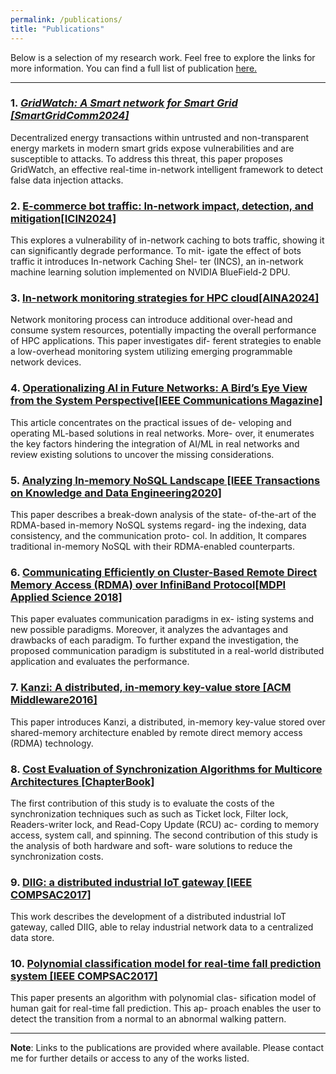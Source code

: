 ```yaml
---
permalink: /publications/
title: "Publications"
---
```

Below is a selection of my research work. Feel free to explore the links for more information. You can find a full list of publication <a href="_data/pub_list.pdf" target="_blank">here.</a>

---

### 1. *[GridWatch: A Smart network for Smart Grid [SmartGridComm2024]](https://ora.ox.ac.uk/objects/uuid:cae1d460-3da1-4a5e-940e-05eb147a061c/files/svx021g97w)*
Decentralized energy transactions within untrusted and non-transparent energy markets in modern smart grids expose vulnerabilities and are susceptible to attacks. To address this threat, this paper proposes GridWatch, an effective real-time in-network intelligent framework to detect false data injection attacks.

### 2. **[E-commerce bot traffic: In-network impact, detection, and mitigation[ICIN2024]](https://ieeexplore.ieee.org/abstract/document/10494459)**
This explores a vulnerability of in-network caching to
bots traffic, showing it can significantly degrade performance. To mit-
igate the effect of bots traffic it introduces In-network Caching Shel-
ter (INCS), an in-network machine learning solution implemented on
NVIDIA BlueField-2 DPU.

### 3. **[ In-network monitoring strategies for HPC cloud[AINA2024]](https://link.springer.com/chapter/10.1007/978-3-031-57942-4_35)**
Network monitoring process can introduce additional
over-head and consume system resources, potentially impacting the
overall performance of HPC applications. This paper investigates dif-
ferent strategies to enable a low-overhead monitoring system utilizing
emerging programmable network devices.

### 4. **[Operationalizing AI in Future Networks: A Bird’s Eye View from the System Perspective[IEEE Communications Magazine]](https://arxiv.org/pdf/2303.04073)**
This article concentrates on the practical issues of de-
veloping and operating ML-based solutions in real networks. More-
over, it enumerates the key factors hindering the integration of AI/ML
in real networks and review existing solutions to uncover the missing
considerations.

### 5. **[Analyzing In-memory NoSQL Landscape [IEEE Transactions on Knowledge and Data Engineering2020]](https://ieeexplore.ieee.org/abstract/document/9119827)**
This paper describes a break-down analysis of the state-
of-the-art of the RDMA-based in-memory NoSQL systems regard-
ing the indexing, data consistency, and the communication proto-
col. In addition, It compares traditional in-memory NoSQL with their
RDMA-enabled counterparts.

### 6. **[Communicating Efficiently on Cluster-Based Remote Direct Memory Access (RDMA) over InfiniBand Protocol[MDPI Applied Science 2018]](https://www.mdpi.com/2076-3417/8/11/2034)**
This paper evaluates communication paradigms in ex-
isting systems and new possible paradigms. Moreover, it analyzes the
advantages and drawbacks of each paradigm. To further expand the
investigation, the proposed communication paradigm is substituted in
a real-world distributed application and evaluates the performance.

### 7. **[Kanzi: A distributed, in-memory key-value store [ACM Middleware2016]](https://dl.acm.org/doi/10.1145/3007592.3007594)**
This paper introduces Kanzi, a distributed, in-memory
key-value stored over shared-memory architecture enabled by remote
direct memory access (RDMA) technology.

### 8. **[Cost Evaluation of Synchronization Algorithms for Multicore Architectures [ChapterBook]](https://www.igi-global.com/chapter/cost-evaluation-of-synchronization-algorithms-for-multicore-architectures/214654)**
The first contribution of this study is to evaluate the
costs of the synchronization techniques such as such as Ticket lock,
Filter lock, Readers-writer lock, and Read-Copy Update (RCU) ac-
cording to memory access, system call, and spinning. The second
contribution of this study is the analysis of both hardware and soft-
ware solutions to reduce the synchronization costs.

### 9. **[DIIG: a distributed industrial IoT gateway [IEEE COMPSAC2017]](https://ieeexplore.ieee.org/abstract/document/8029694)**
This work describes the development of a distributed industrial IoT gateway, called DIIG, able to relay industrial network data to a centralized data store.

### 10. **[Polynomial classification model for real-time fall prediction system [IEEE COMPSAC2017]](https://ieeexplore.ieee.org/document/8029725)**
This paper presents an algorithm with polynomial clas-
sification model of human gait for real-time fall prediction. This ap-
proach enables the user to detect the transition from a normal to an
abnormal walking pattern. 

---

**Note**: Links to the publications are provided where available. Please contact me for further details or access to any of the works listed.


